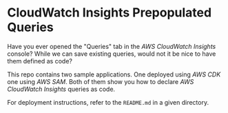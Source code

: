 # CloudWatch Insights Prepopulated Queries

Have you ever opened the "Queries" tab in the _AWS CloudWatch Insights_ console?
While we can save existing queries, would not it be nice to have them defined as code?

This repo contains two sample applications. One deployed using _AWS CDK_ one using _AWS SAM_.
Both of them show you how to declare _AWS CloudWatch Insights_ queries as code.

For deployment instructions, refer to the `README.md` in a given directory.
